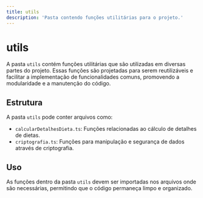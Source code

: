 ```yaml
---
title: utils
description: 'Pasta contendo funções utilitárias para o projeto.'
---
```


# utils

A pasta `utils` contém funções utilitárias que são utilizadas em diversas partes do projeto. Essas funções são projetadas para serem reutilizáveis e facilitar a implementação de funcionalidades comuns, promovendo a modularidade e a manutenção do código.

## Estrutura

A pasta `utils` pode conter arquivos como:

- `calcularDetalhesDieta.ts`: Funções relacionadas ao cálculo de detalhes de dietas.
- `criptografia.ts`: Funções para manipulação e segurança de dados através de criptografia.

## Uso

As funções dentro da pasta `utils` devem ser importadas nos arquivos onde são necessárias, permitindo que o código permaneça limpo e organizado.